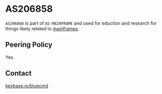 # AS206858

`AS206868` is part of `AS-MAINFRAME` and used for eduction and research for things likely related to [mainframes](https://mainframe.dev).

## Peering Policy

Yes.

## Contact

[keybase.io/bluecmd](https://keybase.io/bluecmd)
